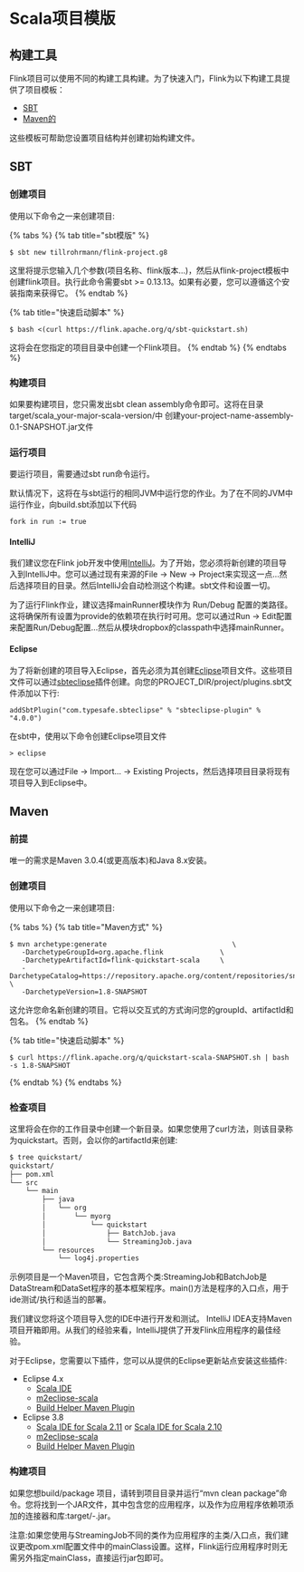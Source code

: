 # Scala项目模版

## 构建工具

Flink项目可以使用不同的构建工具构建。为了快速入门，Flink为以下构建工具提供了项目模板：

* [SBT](https://ci.apache.org/projects/flink/flink-docs-master/dev/projectsetup/scala_api_quickstart.html#sbt)
* [Maven的](https://ci.apache.org/projects/flink/flink-docs-master/dev/projectsetup/scala_api_quickstart.html#maven)

这些模板可帮助您设置项目结构并创建初始构建文件。

## SBT

### 创建项目

使用以下命令之一来创建项目:

{% tabs %}
{% tab title="sbt模版" %}
```text
$ sbt new tillrohrmann/flink-project.g8
```

这里将提示您输入几个参数\(项目名称、flink版本…\)，然后从flink-project模板中创建flink项目。执行此命令需要sbt &gt;= 0.13.13。如果有必要，您可以遵循这个安装指南来获得它。
{% endtab %}

{% tab title="快速启动脚本" %}
```text
$ bash <(curl https://flink.apache.org/q/sbt-quickstart.sh)
```

这将会在您指定的项目目录中创建一个Flink项目。
{% endtab %}
{% endtabs %}

### 构建项目

如果要构建项目，您只需发出sbt clean assembly命令即可。这将在目录target/scala\_your-major-scala-version/中 创建your-project-name-assembly-0.1-SNAPSHOT.jar文件

### 运行项目

要运行项目，需要通过sbt run命令运行。

默认情况下，这将在与sbt运行的相同JVM中运行您的作业。为了在不同的JVM中运行作业，向build.sbt添加以下代码

```text
fork in run := true
```

#### IntelliJ

我们建议您在Flink job开发中使用[IntelliJ](https://www.jetbrains.com/idea/)。为了开始，您必须将新创建的项目导入到IntelliJ中。您可以通过现有来源的File -&gt; New -&gt; Project来实现这一点…然后选择项目的目录。然后IntelliJ会自动检测这个构建。sbt文件和设置一切。

为了运行Flink作业，建议选择mainRunner模块作为 Run/Debug 配置的类路径。这将确保所有设置为provide的依赖项在执行时可用。您可以通过Run -&gt; Edit配置来配置Run/Debug配置…然后从模块dropbox的classpath中选择mainRunner。

#### Eclipse

为了将新创建的项目导入Eclipse，首先必须为其创建[Eclipse](https://eclipse.org/)项目文件。这些项目文件可以通过[sbteclipse](https://github.com/typesafehub/sbteclipse)插件创建。向您的PROJECT\_DIR/project/plugins.sbt文件添加以下行:

```text
addSbtPlugin("com.typesafe.sbteclipse" % "sbteclipse-plugin" % "4.0.0")
```

在sbt中，使用以下命令创建Eclipse项目文件

```text
> eclipse
```

现在您可以通过File -&gt; Import... -&gt; Existing Projects，然后选择项目目录将现有项目导入到Eclipse中。

## Maven

### 前提

唯一的需求是Maven 3.0.4\(或更高版本\)和Java 8.x安装。

### 创建项目

使用以下命令之一来创建项目:

{% tabs %}
{% tab title="Maven方式" %}
```text
$ mvn archetype:generate                               \
   -DarchetypeGroupId=org.apache.flink              \
   -DarchetypeArtifactId=flink-quickstart-scala     \
   -DarchetypeCatalog=https://repository.apache.org/content/repositories/snapshots/ \
   -DarchetypeVersion=1.8-SNAPSHOT
```

这允许您命名新创建的项目。它将以交互式的方式询问您的groupId、artifactId和包名。
{% endtab %}

{% tab title="快速启动脚本" %}
```text
$ curl https://flink.apache.org/q/quickstart-scala-SNAPSHOT.sh | bash -s 1.8-SNAPSHOT
```
{% endtab %}
{% endtabs %}

### 检查项目

这里将会在你的工作目录中创建一个新目录。如果您使用了curl方法，则该目录称为quickstart。否则，会以你的artifactId来创建:

```bash
$ tree quickstart/
quickstart/
├── pom.xml
└── src
    └── main
        ├── java
        │   └── org
        │       └── myorg
        │           └── quickstart
        │               ├── BatchJob.java
        │               └── StreamingJob.java
        └── resources
            └── log4j.properties
```

示例项目是一个Maven项目，它包含两个类:StreamingJob和BatchJob是DataStream和DataSet程序的基本框架程序。main\(\)方法是程序的入口点，用于ide测试/执行和适当的部署。

我们建议您将这个项目导入您的IDE中进行开发和测试。 IntelliJ IDEA支持Maven项目开箱即用。从我们的经验来看，IntelliJ提供了开发Flink应用程序的最佳经验。

对于Eclipse，您需要以下插件，您可以从提供的Eclipse更新站点安装这些插件:

* Eclipse 4.x
  * [Scala IDE](http://download.scala-ide.org/sdk/lithium/e44/scala211/stable/site)
  * [m2eclipse-scala](http://alchim31.free.fr/m2e-scala/update-site)
  * [Build Helper Maven Plugin](https://repo1.maven.org/maven2/.m2e/connectors/m2eclipse-buildhelper/0.15.0/N/0.15.0.201207090124/)
* Eclipse 3.8
  * [Scala IDE for Scala 2.11](http://download.scala-ide.org/sdk/helium/e38/scala211/stable/site) or [Scala IDE for Scala 2.10](http://download.scala-ide.org/sdk/helium/e38/scala210/stable/site)
  * [m2eclipse-scala](http://alchim31.free.fr/m2e-scala/update-site)
  * [Build Helper Maven Plugin](https://repository.sonatype.org/content/repositories/forge-sites/m2e-extras/0.14.0/N/0.14.0.201109282148/)

### 构建项目

如果您想build/package 项目，请转到项目目录并运行“mvn clean package”命令。您将找到一个JAR文件，其中包含您的应用程序，以及作为应用程序依赖项添加的连接器和库:target/-.jar。

注意:如果您使用与StreamingJob不同的类作为应用程序的主类/入口点，我们建议更改pom.xml配置文件中的mainClass设置。这样，Flink运行应用程序时则无需另外指定mainClass，直接运行jar包即可。

